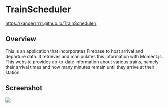 # TrainScheduler

https://xanderrrrrr.github.io/TrainScheduler/

## Overview
This is an application that incorporates Firebase to host arrival and departure data. It retrieves and manipulates this information with Moment.js. This website provides up-to-date information about various trains, namely their arrival times and how many minutes remain until they arrive at their station.

## Screenshot
![](http://drop.workfront.com/59e5394420a5/trainshceduler.png)
